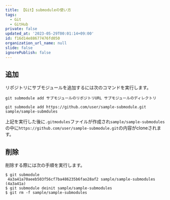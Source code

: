```yaml
---
title: 【Git】submoduleの使い方
tags:
  - Git
  - GitHub
private: false
updated_at: '2023-05-29T00:01:14+09:00'
id: f16d14e88677476fd050
organization_url_name: null
slide: false
ignorePublish: false
---
```


## 追加

リポジトリにサブモジュールを追加するには次のコマンドを実行します。

```terminal
git submodule add サブモジュールのリポジトリURL サブモジュールのディレクトリ
```

```
git submodule add https://github.com/user/sample-submodule.git sample/sample-submdules
```

上記を実行した後に`.gitmodules`ファイルが作成され`sample/sample-submodules`の中に`https://github.com/user/sample-submodule.git`の内容がcloneされます。

## 削除

削除する際には次の手順を実行します。

```terminal
$ git submodule                           
 4a3a41a70aeeb503f56cf7ba486235b6fao28af2 sample/sample-submodules (4a3a41a)
$ git submodule deinit sample/sample-submodules
$ git rm -f sample/sample-submodules
```
